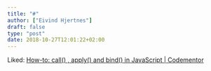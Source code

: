 ```yaml
---
title: "#"
author: ["Eivind Hjertnes"]
draft: false
type: "post"
date: 2018-10-27T12:01:22+02:00
---
```


Liked:
[How-to:
call() , apply() and bind() in JavaScript | Codementor](https://www.codementor.io/niladrisekhardutta/how-to-call-apply-and-bind-in-javascript-8i1jca6jp)
